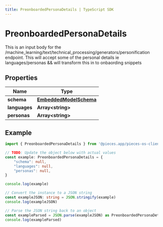 ```yaml
---
title: PreonboardedPersonaDetails | TypeScript SDK
---
```



# PreonboardedPersonaDetails

This is an input body for the /machine_learning/text/technical_processing/generators/personification endpoint.  This will accept some of the personal details ie languages/personas && will transform this in to onbaording snippets

## Properties

Name | Type
------------ | -------------
**schema** | [**EmbeddedModelSchema**](EmbeddedModelSchema)
**languages** | **Array&lt;string&gt;**
**personas** | **Array&lt;string&gt;**

## Example

```typescript
import { PreonboardedPersonaDetails } from '@pieces.app/pieces-os-client'

// TODO: Update the object below with actual values
const example: PreonboardedPersonaDetails = {
    "schema": null,
    "languages": null,
    "personas": null,
}

console.log(example)

// Convert the instance to a JSON string
const exampleJSON: string = JSON.stringify(example)
console.log(exampleJSON)

// Parse the JSON string back to an object
const exampleParsed = JSON.parse(exampleJSON) as PreonboardedPersonaDetails
console.log(exampleParsed)
```


